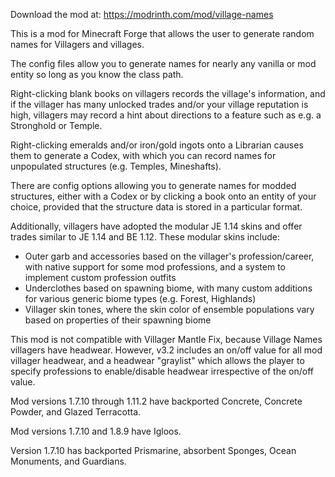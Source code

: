 Download the mod at: https://modrinth.com/mod/village-names

This is a mod for Minecraft Forge that allows the user to generate random names for Villagers and villages.

The config files allow you to generate names for nearly any vanilla or mod entity so long as you know the class path.

Right-clicking blank books on villagers records the village's information, and if the villager has many unlocked trades and/or your village reputation is high, villagers may record a hint about directions to a feature such as e.g. a Stronghold or Temple.

Right-clicking emeralds and/or iron/gold ingots onto a Librarian causes them to generate a Codex, with which you can record names for unpopulated structures (e.g. Temples, Mineshafts).

There are config options allowing you to generate names for modded structures, either with a Codex or by clicking a book onto an entity of your choice, provided that the structure data is stored in a particular format.

Additionally, villagers have adopted the modular JE 1.14 skins and offer trades similar to JE 1.14 and BE 1.12.
These modular skins include:

*  Outer garb and accessories based on the villager's profession/career, with
   native support for some mod professions, and a system to implement custom
   profession outfits
*  Underclothes based on spawning biome, with many custom additions for various
   generic biome types (e.g. Forest, Highlands)
*  Villager skin tones, where the skin color of ensemble populations vary based
   on properties of their spawning biome

This mod is not compatible with Villager Mantle Fix, because Village Names villagers have headwear. However, v3.2
includes an on/off value for all mod villager headwear, and a headwear "graylist" which allows the player to
specify professions to enable/disable headwear irrespective of the on/off value.

Mod versions 1.7.10 through 1.11.2 have backported Concrete, Concrete Powder, and Glazed Terracotta.

Mod versions 1.7.10 and 1.8.9 have Igloos.

Version 1.7.10 has backported Prismarine, absorbent Sponges, Ocean Monuments, and Guardians.
